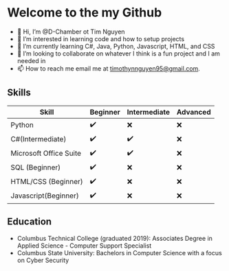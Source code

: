# Welcome to the my Github
- 👋 Hi, I’m @D-Chamber ot Tim Nguyen
- 👀 I’m interested in learning code and how to setup projects
- 🌱 I’m currently learning C#, Java, Python, Javascript, HTML, and CSS
- 💞️ I’m looking to collaborate on whatever I think is a fun project and I am needed in
- 📫 How to reach me email me at timothynnguyen95@gmail.com.

## Skills
| Skill | Beginner | Intermediate | Advanced |
| --- | --- | --- | --- |
| Python | ✔️ | ❌ | ❌ |
| C#(Intermediate) | ✔️ | ✔️ | ❌ |
|Microsoft Office Suite | ✔️ | ✔️ | ❌ |
| SQL (Beginner) | ✔️ | ❌ | ❌ |
| HTML/CSS (Beginner) | ✔️ | ❌ | ❌ |
| Javascript(Beginner) | ✔️ | ❌ | ❌ |

## Education
- Columbus Technical College (graduated 2019): Associates Degree in Applied Science - Computer Support Specialist
- Columbus State University: Bachelors in Computer Science with a focus on Cyber Security

<!---
D-Chamber/D-Chamber is a ✨ special ✨ repository because its `README.md` (this file) appears on your GitHub profile.
You can click the Preview link to take a look at your changes.
--->
